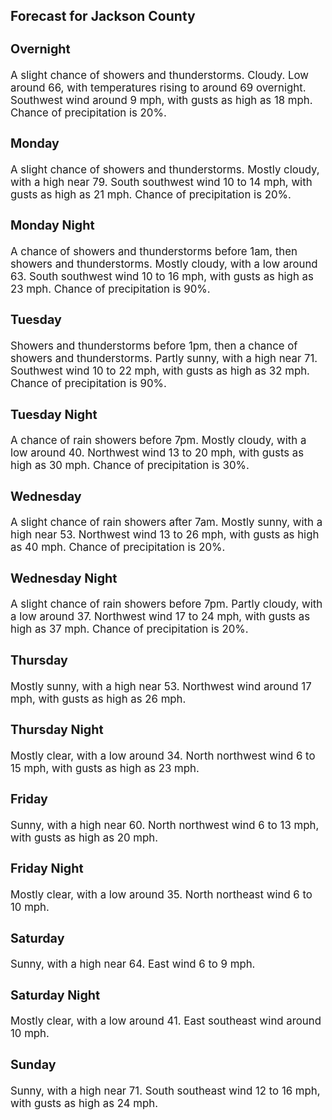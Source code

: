<div>
   <h2>Forecast for Jackson County</h2>
   <p>
      <div style="font-size:120%">
         <h3>Overnight</h3>A slight chance of showers and thunderstorms. Cloudy. Low around 66, with temperatures rising to around 69 overnight. Southwest
         wind around 9 mph, with gusts as high as 18 mph. Chance of precipitation is 20%.<br></div>
   </p>
   <p>
      <div style="font-size:120%">
         <h3>Monday</h3>A slight chance of showers and thunderstorms. Mostly cloudy, with a high near 79. South southwest wind 10 to 14 mph, with
         gusts as high as 21 mph. Chance of precipitation is 20%.<br></div>
   </p>
   <p>
      <div style="font-size:120%">
         <h3>Monday Night</h3>A chance of showers and thunderstorms before 1am, then showers and thunderstorms. Mostly cloudy, with a low around 63. South
         southwest wind 10 to 16 mph, with gusts as high as 23 mph. Chance of precipitation is 90%.<br></div>
   </p>
   <p>
      <div style="font-size:120%">
         <h3>Tuesday</h3>Showers and thunderstorms before 1pm, then a chance of showers and thunderstorms. Partly sunny, with a high near 71. Southwest
         wind 10 to 22 mph, with gusts as high as 32 mph. Chance of precipitation is 90%.<br></div>
   </p>
   <p>
      <div style="font-size:120%">
         <h3>Tuesday Night</h3>A chance of rain showers before 7pm. Mostly cloudy, with a low around 40. Northwest wind 13 to 20 mph, with gusts as high
         as 30 mph. Chance of precipitation is 30%.<br></div>
   </p>
   <p>
      <div style="font-size:120%">
         <h3>Wednesday</h3>A slight chance of rain showers after 7am. Mostly sunny, with a high near 53. Northwest wind 13 to 26 mph, with gusts as high
         as 40 mph. Chance of precipitation is 20%.<br></div>
   </p>
   <p>
      <div style="font-size:120%">
         <h3>Wednesday Night</h3>A slight chance of rain showers before 7pm. Partly cloudy, with a low around 37. Northwest wind 17 to 24 mph, with gusts as
         high as 37 mph. Chance of precipitation is 20%.<br></div>
   </p>
   <p>
      <div style="font-size:120%">
         <h3>Thursday</h3>Mostly sunny, with a high near 53. Northwest wind around 17 mph, with gusts as high as 26 mph.<br></div>
   </p>
   <p>
      <div style="font-size:120%">
         <h3>Thursday Night</h3>Mostly clear, with a low around 34. North northwest wind 6 to 15 mph, with gusts as high as 23 mph.<br></div>
   </p>
   <p>
      <div style="font-size:120%">
         <h3>Friday</h3>Sunny, with a high near 60. North northwest wind 6 to 13 mph, with gusts as high as 20 mph.<br></div>
   </p>
   <p>
      <div style="font-size:120%">
         <h3>Friday Night</h3>Mostly clear, with a low around 35. North northeast wind 6 to 10 mph.<br></div>
   </p>
   <p>
      <div style="font-size:120%">
         <h3>Saturday</h3>Sunny, with a high near 64. East wind 6 to 9 mph.<br></div>
   </p>
   <p>
      <div style="font-size:120%">
         <h3>Saturday Night</h3>Mostly clear, with a low around 41. East southeast wind around 10 mph.<br></div>
   </p>
   <p>
      <div style="font-size:120%">
         <h3>Sunday</h3>Sunny, with a high near 71. South southeast wind 12 to 16 mph, with gusts as high as 24 mph.<br></div>
   </p>
</div>